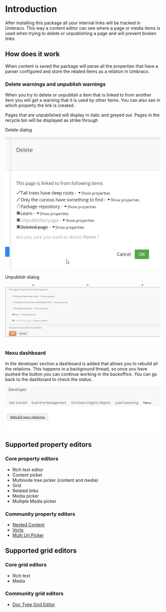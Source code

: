 # Introduction #

After installing this package all your internal links will be tracked in Umbraco. This way a content editor can see where a page or media items is used when trying to delete or unpublishing a page and will prevent broken links

## How does it work ##

When content is saved the package will parse all the properties that have a parser configured and store the related items as a relation in Umbraco.

### Delete warnings and unpublish warnings ###

When you try to delete or unpublish a item that is linked to from another item you will get a warning that it is used by other items. You can also see in which property the link is created.

Pages that are unpublished will display in italic and greyed out.
Pages in the recycle bin will be displayed as strike through

Delete dialog

![Delete dialog](images/delete_dialog.png)

Unpublish dialog

![Unpublish dialog](images/unpublish_dialog.png)

### Nexu dashboard ###

In the developer section a dashboard is added that allows you to rebuild all the relations. This happens in a background thread, so once you have pushed the button you can continue working in the backoffice. You can go back to the dashboard to check the status.

![Dashboard](images/dashboard.png)

## Supported property editors ##

### Core property editors ###
- Rich text editor
- Content picker
- Multinode tree picker (content and media)
- Grid
- Related links
- Media picker
- Multiple Media picker

### Community property editors ###
- [Nested Content](https://our.umbraco.org/projects/backoffice-extensions/nested-content/)
- [Vorto](https://our.umbraco.org/projects/backoffice-extensions/vorto)
- [Multi Url Picker](https://our.umbraco.org/projects/backoffice-extensions/multi-url-picker/)

## Supported grid editors ##

### Core grid editors ###
- Rich text
- Media

### Community grid editors ###
- [Doc Type Grid Editor](https://our.umbraco.org/projects/backoffice-extensions/doc-type-grid-editor/)


